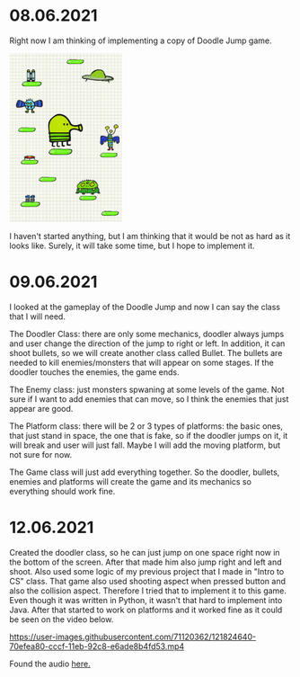 # 08.06.2021

Right now I am thinking of implementing a copy of Doodle Jump game. 

<img src = "doodljumpscetch.jpg" width = 200px height = 300px style = "width = 50%; height = 50%;">

I haven't started anything, but I am thinking that it would be not as hard as it looks like. Surely, it will take some time, but I hope to implement it. 

# 09.06.2021

I looked at the gameplay of the Doodle Jump and now I can say the class that I will need.

The Doodler Class: there are only some mechanics, doodler always jumps and user change the direction of the jump to right or left. In addition, it can shoot bullets, so we 
will create another class called Bullet. The bullets are needed to kill enemies/monsters that will appear on some stages. If the doodler touches the enemies, the game ends. 

The Enemy class: just monsters spwaning at some levels of the game. Not sure if I want to add enemies that can move, so I think the enemies that just appear are good.

The Platform class: there will be 2 or 3 types of platforms: the basic ones, that just stand in space, the one that is fake, so if the doodler jumps on it, it will break and user
 will just fall. Maybe I will add the moving platform, but not sure for now. 
 
The Game class will just add everything together. So the doodler, bullets, enemies and platforms will create the game and its mechanics so everything should work fine. 


# 12.06.2021

Created the doodler class, so he can just jump on one space right now in the bottom of the screen. After that made him also jump right and left and shoot. Also used some logic of my previous project that I made in "Intro to CS" class. That game also used shooting aspect when pressed button and also the collision aspect. Therefore I tried that to implement it to this game. Even though it was written in Python, it wasn't that hard to implement into Java. After that started to work on platforms and it worked fine as it could be seen on the video below.

https://user-images.githubusercontent.com/71120362/121824640-70efea80-cccf-11eb-92c8-e6ade8b4fd53.mp4


Found the audio <a href="https://www.sounds-resource.com/mobile/doodlejump/sound/1636/" >here. </a>
